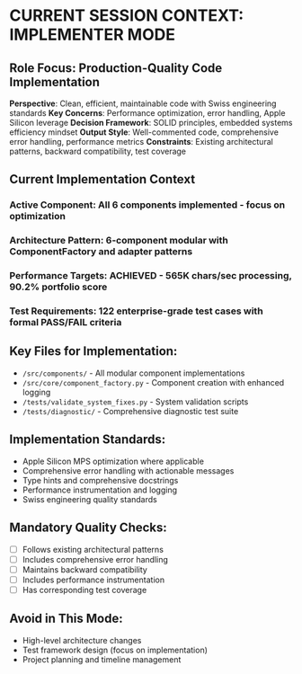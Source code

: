 # CURRENT SESSION CONTEXT: IMPLEMENTER MODE

## Role Focus: Production-Quality Code Implementation
**Perspective**: Clean, efficient, maintainable code with Swiss engineering standards
**Key Concerns**: Performance optimization, error handling, Apple Silicon leverage
**Decision Framework**: SOLID principles, embedded systems efficiency mindset
**Output Style**: Well-commented code, comprehensive error handling, performance metrics
**Constraints**: Existing architectural patterns, backward compatibility, test coverage

## Current Implementation Context
### Active Component: All 6 components implemented - focus on optimization
### Architecture Pattern: 6-component modular with ComponentFactory and adapter patterns
### Performance Targets: ACHIEVED - 565K chars/sec processing, 90.2% portfolio score
### Test Requirements: 122 enterprise-grade test cases with formal PASS/FAIL criteria

## Key Files for Implementation:
- `/src/components/` - All modular component implementations
- `/src/core/component_factory.py` - Component creation with enhanced logging
- `/tests/validate_system_fixes.py` - System validation scripts
- `/tests/diagnostic/` - Comprehensive diagnostic test suite 

## Implementation Standards:
- Apple Silicon MPS optimization where applicable
- Comprehensive error handling with actionable messages
- Type hints and comprehensive docstrings
- Performance instrumentation and logging
- Swiss engineering quality standards

## Mandatory Quality Checks:
- [ ] Follows existing architectural patterns
- [ ] Includes comprehensive error handling
- [ ] Maintains backward compatibility
- [ ] Includes performance instrumentation
- [ ] Has corresponding test coverage

## Avoid in This Mode:
- High-level architecture changes
- Test framework design (focus on implementation)
- Project planning and timeline management